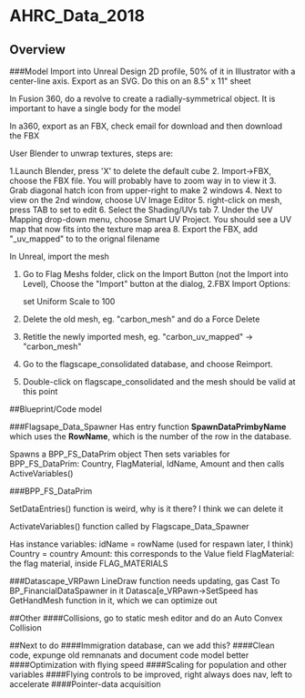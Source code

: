 # AHRC_Data_2018


## Overview

###Model Import into Unreal
Design 2D profile, 50% of it in Illustrator with a center-line axis. Export as an SVG. Do this on an 8.5" x 11" sheet

In Fusion 360, do a revolve to create a radially-symmetrical object. It is important to have a single body for the model

In a360, export as an FBX, check email for download and then download the FBX

User Blender to unwrap textures, steps are:

1.Launch Blender, press 'X' to delete the default cube
2. Import->FBX, choose the FBX file. You will probably have to zoom way in to view it
3. Grab diagonal hatch icon from upper-right to make 2 windows
4. Next to view on the 2nd window, choose UV Image Editor
5. right-click on mesh, press TAB to set to edit
6. Select the Shading/UVs tab
7. Under the UV Mapping drop-down menu, choose Smart UV Project. You should see a UV map that now fits into the texture map area
8. Export the FBX, add "_uv_mapped" to to the orignal filename
  
In Unreal, import the mesh

1. Go to Flag Meshs folder, click on the Import Button (not the Import into Level), Choose the "Import" button at the dialog,
2.FBX Import Options:

	set Uniform Scale to 100

2. Delete the old mesh, eg. "carbon_mesh" and do a Force Delete
3. Retitle the newly imported mesh, eg. "carbon_uv_mapped" -> "carbon_mesh"
4. Go to the flagscape_consolidated database, and choose Reimport.
5. Double-click on flagscape_consolidated and the mesh should be valid at this point

##Blueprint/Code model

###Flagsape_Data_Spawner
Has entry function **SpawnDataPrimbyName** which uses the **RowName**, which is the number of the row in the database.

Spawns a BPP_FS_DataPrim object
Then sets variables for BPP_FS_DataPrim:
	Country, FlagMaterial, IdName, Amount and then calls ActiveVariables()
	
	
###BPP_FS_DataPrim

SetDataEntries() function is weird, why is it there? I think we can delete it

ActivateVariables() function called by Flagscape_Data_Spawner


Has instance variables:
	idName = rowName (used for respawn later, I think)
	Country = country 
	Amount: this corresponds to the Value field
	FlagMaterial: the flag material, inside FLAG_MATERIALS


###Datascape_VRPawn
	LineDraw function needs updating, gas Cast To BP_FinancialDataSpawner in it
	Datasca[e_VRPawn->SetSpeed has GetHandMesh function in it, which we can optimize out
	

##Other
####Collisions, go to static mesh editor and do an Auto Convex Collision

	

##Next to do
####Immigration database, can we add this?
####Clean code, expunge old remnanats and document code model better
####Optimization with flying speed
####Scaling for population and other variables
####Flying controls to be improved, right always does nav, left to accelerate
####Pointer-data acquisition
